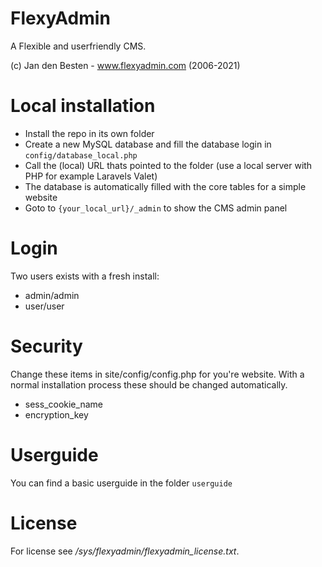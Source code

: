 # FlexyAdmin

A Flexible and userfriendly CMS.

(c) Jan den Besten - www.flexyadmin.com (2006-2021)

# Local installation

- Install the repo in its own folder
- Create a new MySQL database and fill the database login in `config/database_local.php`
- Call the (local) URL thats pointed to the folder (use a local server with PHP for example Laravels Valet)
- The database is automatically filled with the core tables for a simple website
- Goto to `{your_local_url}/_admin` to show the CMS admin panel

# Login

Two users exists with a fresh install:

- admin/admin
- user/user

# Security

Change these items in site/config/config.php for you're website. With a normal installation process these should be changed automatically.
- sess_cookie_name
- encryption_key

# Userguide

You can find a basic userguide in the folder `userguide`

# License

For license see */sys/flexyadmin/flexyadmin_license.txt*.
